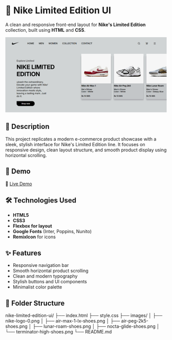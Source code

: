 # 👟 Nike Limited Edition UI

A clean and responsive front-end layout for **Nike's Limited Edition** collection, built using **HTML** and **CSS**.

![Nike UI Preview](./images/websitePreview.png) <!-- Replace with your actual image path -->

## 📝 Description

This project replicates a modern e-commerce product showcase with a sleek, stylish interface for Nike's Limited Edition line. It focuses on responsive design, clean layout structure, and smooth product display using horizontal scrolling.

## 🚀 Demo

🔗 [Live Demo](https://kiracode.github.io/nike-website/) <!-- Replace with your live demo link -->

## 🛠️ Technologies Used

- **HTML5**
- **CSS3**
- **Flexbox for layout**
- **Google Fonts** (Inter, Poppins, Nunito)
- **RemixIcon** for icons

## ✨ Features

- Responsive navigation bar
- Smooth horizontal product scrolling
- Clean and modern typography
- Stylish buttons and UI components
- Minimalist color palette

## 📂 Folder Structure

nike-limited-edition-ui/
├── index.html
├── style.css
├── images/
│ ├── nike-logo-0.png
│ ├── air-max-1-lx-shoes.png
│ ├── air-peg-2k5-shoes.png
│ ├── lunar-roam-shoes.png
│ ├── nocta-glide-shoes.png
│ └── terminator-high-shoes.png
└── README.md

